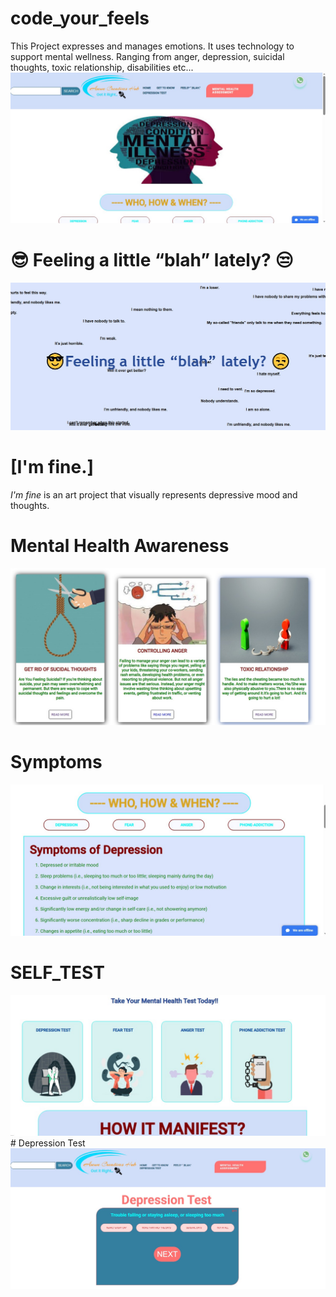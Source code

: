 # code_your_feels
This Project expresses and manages emotions. It uses technology to support mental wellness.
Ranging from anger, depression, suicidal thoughts, toxic relationship, disabilities etc... 
<img src="images/a.jpeg">

# &#128526; Feeling a little “blah” lately? &#128530;
<img src="images/aaaaaa.jpeg">

# [I'm fine.]

_I'm fine_ is an art project that visually represents depressive mood and thoughts.
# Mental Health Awareness
<img src="images/aaaa.jpeg">

# Symptoms
<img src="images/aa.jpeg">

# SELF_TEST
<img src="images/aaa.jpeg">
# Depression Test
<img src="images/aaaaa.jpeg">